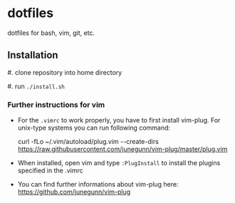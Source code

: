 # dotfiles
dotfiles for bash, vim, git, etc.

## Installation

#. clone repository into home directory

#. run `./install.sh`

### Further instructions for vim
- For the `.vimrc` to work properly, you have to first install vim-plug. For unix-type systems you can run following command:
    
    curl -fLo ~/.vim/autoload/plug.vim --create-dirs \
        https://raw.githubusercontent.com/junegunn/vim-plug/master/plug.vim
        
- When installed, open vim and type `:PlugInstall` to install the plugins specified in the .vimrc

- You can find further informations about vim-plug here: https://github.com/junegunn/vim-plug
